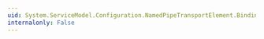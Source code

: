 ```yaml
---
uid: System.ServiceModel.Configuration.NamedPipeTransportElement.BindingElementType
internalonly: False
---
```

